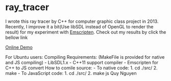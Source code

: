 # ray_tracer
I wrote this ray tracer by C++ for computer graphic class project in 2013. Recently, I improve it a bit(Use libSDL instead of OpenGL to render the result) for my experiment with [Emscripten](http://emscripten.org). Check out my results by click the bellow link

[Online Demo](http://trungquy.github.io/ray_tracer/demo.html)

For Ubuntu users:
Compiling Requirements: (MakeFile is provided for native and JS compiling)
    - LibSDL1.x
    - C++11 support compiler
    - Emscripten for C++ to JS convert
How to comile source:
    - To native code: 
        1. cd ./src/
        2. make 
    - To JavaScript code:
        1. cd ./src/
        2. make js
Quy Nguyen
